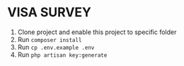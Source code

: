 # VISA SURVEY
1. Clone project and enable this project to specific folder
2. Run `composer install`
3. Run `cp .env.example .env`
4. Run `php artisan key:generate`
